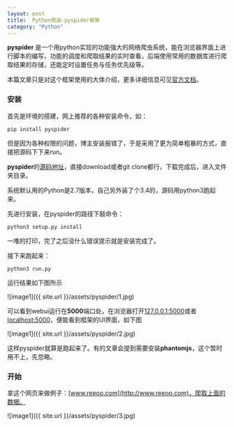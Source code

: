 ```yaml
---
layout: post
title:  Python爬虫-pyspider框架
category: "Python"
---
```


**pyspider** 是一个用python实现的功能强大的网络爬虫系统，能在浏览器界面上进行脚本的编写，功能的调度和爬取结果的实时查看，后端使用常用的数据库进行爬取结果的存储，还能定时设置任务与任务优先级等。

本篇文章只是对这个框架使用的大体介绍，更多详细信息可见[官方文档](http://docs.pyspider.org/en/latest/)。

<h3>安装</h3>

首先是环境的搭建，网上推荐的各种安装命令，如：

	pip install pyspider
	
但是因为各种权限的问题，博主安装报错了，于是采用了更为简单粗暴的方式，直接把源码下下来run。

**pyspider**的[源码地址](https://github.com/binux/pyspider)，直接download或者git clone都行，下载完成后，进入文件夹目录。

系统默认用的Python是2.7版本，自己另外装了个3.4的，源码用python3跑起来。

先进行安装，在pyspider的路径下敲命令：

	python3 setup.py install
	
一堆的打印，完了之后没什么错误提示就是安装完成了。

接下来跑起来：

	python3 run.py 
	
运行结果如下图所示

![image1]({{ site.url }}/assets/pyspider/1.jpg)

可以看到webui运行在**5000**端口处，在浏览器打开[127.0.0.1:5000](http://127.0.0.1:5000)或者[localhost:5000](http://localhost:5000)，便能看到框架的UI界面，如下图

![image1]({{ site.url }}/assets/pyspider/2.jpg)

这样pyspider就算是跑起来了。有的文章会提到需要安装**phantomjs**，这个暂时用不上，先忽略。


<h3>开始</h3>

拿这个网页来做例子：[www.reeoo.com](http://www.reeoo.com)，爬取上面的数据。

![image1]({{ site.url }}/assets/pyspider/3.jpg)






